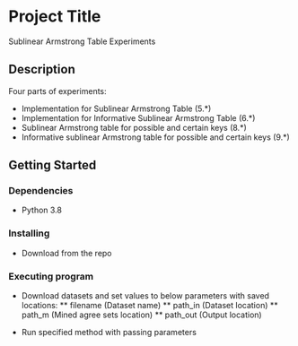 # Project Title

Sublinear Armstrong Table Experiments

## Description

Four parts of experiments:
* Implementation for Sublinear Armstrong Table (5.*)
* Implementation for Informative Sublinear Armstrong Table (6.*)
* Sublinear Armstrong table for possible and certain keys (8.*)
* Informative sublinear Armstrong table for possible and certain keys (9.*)

## Getting Started

### Dependencies

* Python 3.8

### Installing

* Download from the repo

### Executing program

* Download datasets and set values to below parameters with saved locations:
** filename (Dataset name)
** path_in (Dataset location)
** path_m (Mined agree sets location)
** path_out (Output location)

* Run specified method with passing parameters
